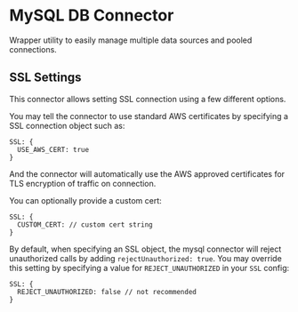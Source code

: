 # MySQL DB Connector

Wrapper utility to easily manage multiple data sources and pooled connections.

## SSL Settings

This connector allows setting SSL connection using a few different options.

You may tell the connector to use standard AWS certificates by specifying a SSL connection object such as:
```
SSL: {
  USE_AWS_CERT: true
}
```
And the connector will automatically use the AWS approved certificates for TLS encryption of traffic on connection.

You can optionally provide a custom cert:

```
SSL: {
  CUSTOM_CERT: // custom cert string
}
```

By default, when specifying an SSL object, the mysql connector will reject unauthorized calls by adding `rejectUnauthorized: true`. You may override this setting by specifying a value for `REJECT_UNAUTHORIZED` in your `SSL` config:

```
SSL: {
  REJECT_UNAUTHORIZED: false // not recommended
}
```